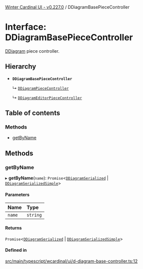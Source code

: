 [Winter Cardinal UI - v0.227.0](../index.md) / DDiagramBasePieceController

# Interface: DDiagramBasePieceController

[DDiagram](../classes/DDiagram.md) piece controller.

## Hierarchy

- **`DDiagramBasePieceController`**

  ↳ [`DDiagramPieceController`](DDiagramPieceController.md)

  ↳ [`DDiagramEditorPieceController`](DDiagramEditorPieceController.md)

## Table of contents

### Methods

- [getByName](DDiagramBasePieceController.md#getbyname)

## Methods

### getByName

▸ **getByName**(`name`): `Promise`<[`DDiagramSerialized`](DDiagramSerialized.md) \| [`DDiagramSerializedSimple`](DDiagramSerializedSimple.md)\>

#### Parameters

| Name | Type |
| :------ | :------ |
| `name` | `string` |

#### Returns

`Promise`<[`DDiagramSerialized`](DDiagramSerialized.md) \| [`DDiagramSerializedSimple`](DDiagramSerializedSimple.md)\>

#### Defined in

[src/main/typescript/wcardinal/ui/d-diagram-base-controller.ts:12](https://github.com/winter-cardinal/winter-cardinal-ui/blob/v0.227.0/src/main/typescript/wcardinal/ui/d-diagram-base-controller.ts#L12)
